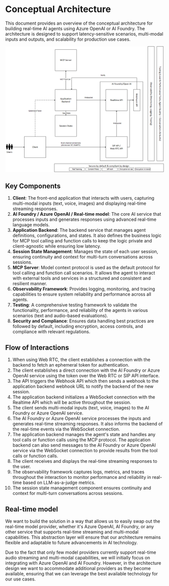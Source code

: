 # Conceptual Architecture

This document provides an overview of the conceptual architecture for building real-time AI agents using Azure OpenAI or AI Foundry. The architecture is designed to support latency-sensitive scenarios, multi-modal inputs and outputs, and scalability for production use cases.

![Conceptual Architecture Diagram](/docs/images/architecture-conceptual.png)

## Key Components

1. **Client**: The front-end application that interacts with users, capturing multi-modal inputs (text, voice, images) and displaying real-time streaming responses.
2. **AI Foundry / Azure OpenAI / Real-time model**: The core AI service that processes inputs and generates responses using advanced real-time language models.
3. **Application Backend**: The backend service that manages agent definitions, configurations, and states. It also defines the business logic for MCP tool calling and function calls to keep the logic private and client-agnostic while ensuring low latency.
4. **Session State Management**: Manages the state of each user session, ensuring continuity and context for multi-turn conversations across sessions.
5. **MCP Server**: Model context protocol is used as the default protocol for tool calling and function call scenarios. It allows the agent to interact with external tools and services in a structured and consistent and resilient manner.
6. **Observability Framework**: Provides logging, monitoring, and tracing capabilities to ensure system reliability and performance across all agents.
7. **Testing**: A comprehensive testing framework to validate the functionality, performance, and reliability of the agents in various scenarios (text and audio-based evaluations).
8. **Security and Compliance**: Ensures data handling best practices are followed by default, including encryption, access controls, and compliance with relevant regulations.

## Flow of Interactions

1. When using Web RTC, the client establishes a connection with the backend to fetch an ephemeral token for authentication.
2. The client establishes a direct connection with the AI Foundry or Azure OpenAI service using the token over the Web RTC or SIP API interface.
3.  The API triggers the Webhook API which then sends a webhook to the application backend webhook URL to notify the backend of the new session.
4. The application backend initializes a WebSocket connection with the Realtime API which will be active throughout the session.
5. The client sends multi-modal inputs (text, voice, images) to the AI Foundry or Azure OpenAI service.
6. The AI Foundry or Azure OpenAI service processes the inputs and generates real-time streaming responses. It also informs the backend of the real-time events via the WebSocket connection.
7. The application backend manages the agent's state and handles any tool calls or function calls using the MCP protocol. The application backend can also send messages to the AI Foundry or Azure OpenAI service via the WebSocket connection to provide results from the tool calls or function calls.
8. The client receives and displays the real-time streaming responses to the user.
9. The observability framework captures logs, metrics, and traces throughout the interaction to monitor performance and reliability in real-time based on LLM-as-a-judge metrics.
10. The session state management component ensures continuity and context for multi-turn conversations across sessions.

## Real-time model

We want to build the solution in a way that allows us to easily swap out the real-time model provider, whether it's Azure OpenAI, AI Foundry, or any other service that supports real-time streaming and multi-modal capabilities. This abstraction layer will ensure that our architecture remains flexible and adaptable to future advancements in AI technology.

Due to the fact that only few model providers currently support real-time audio streaming and multi-modal capabilities, we will initially focus on integrating with Azure OpenAI and AI Foundry. However, in the architecture design we want to accommodate additional providers as they become available, ensuring that we can leverage the best available technology for our use cases.
